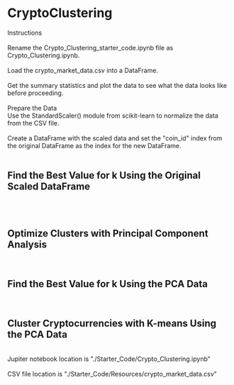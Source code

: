# CryptoClustering

<div>Instructions</div>
<br>
<div>Rename the Crypto_Clustering_starter_code.ipynb file as Crypto_Clustering.ipynb.</div>
<br>
<div>Load the crypto_market_data.csv into a DataFrame.</div>
<br>
<div>Get the summary statistics and plot the data to see what the data looks like before proceeding.</div>
<br>
<div>Prepare the Data</div>
<div>Use the StandardScaler() module from scikit-learn to normalize the data from the CSV file.</div>
<br>
<div>Create a DataFrame with the scaled data and set the "coin_id" index from the original DataFrame as the index for the new DataFrame.</div>
<br>
<h2 style="color:blue,">Find the Best Value for k Using the Original Scaled DataFrame</h2>
<br>
<br>
<h2 style="color:blue,">Optimize Clusters with Principal Component Analysis</h2>
<br>
<h2 style="color:blue,">Find the Best Value for k Using the PCA Data</h2>
<br>
<h2 style="color:blue,">Cluster Cryptocurrencies with K-means Using the PCA Data</h2>

<br>
<div>Jupiter notebook location is "./Starter_Code/Crypto_Clustering.ipynb"</div>
<br>
<div>CSV file location is "./Starter_Code/Resources/crypto_market_data.csv"</div>

